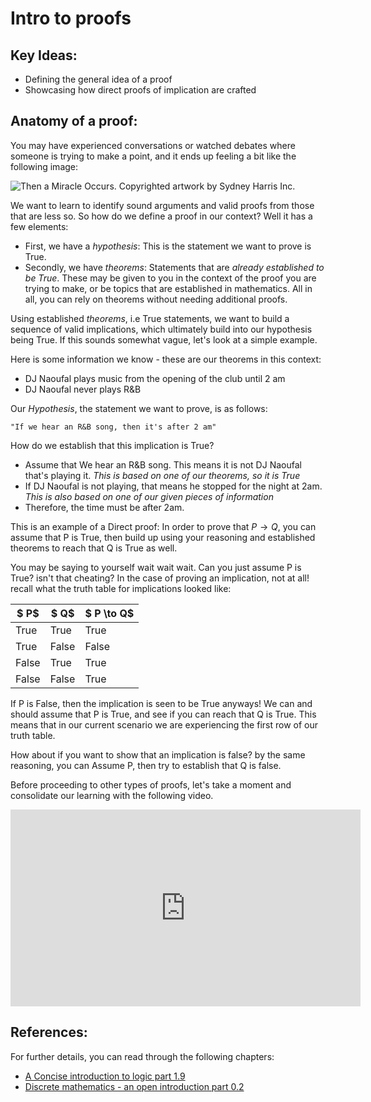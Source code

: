 # Intro to proofs

## Key Ideas:
- Defining the general idea of a proof
- Showcasing how direct proofs of implication are crafted

## Anatomy of a proof:
You may have experienced conversations or watched debates where someone is trying to make a point, and it ends up feeling a bit like the following image:

![Then a Miracle Occurs. Copyrighted artwork by Sydney Harris Inc.](/images/miracle.png)

We want to learn to identify sound arguments and valid proofs from those that are less so. So how do we define a proof in our context? Well it has a few elements:
- First, we have a *hypothesis*: This is the statement we want to prove is True.
- Secondly, we have *theorems*: Statements that are *already established to be True*. These may be given to you in the context of the proof you are trying to make, or be topics that are established in mathematics. All in all, you can rely on theorems without needing additional proofs. 

Using established *theorems*, i.e True statements, we want to build a sequence of valid implications, which ultimately build into our hypothesis being True. If this sounds somewhat vague, let's look at a simple example. 

Here is some information we know - these are our theorems in this context:
- DJ Naoufal plays music from the opening of the club until 2 am
- DJ Naoufal never plays R&B

Our *Hypothesis*, the statement we want to prove, is as follows: 
	
	"If we hear an R&B song, then it's after 2 am"

How do we establish that this implication is True?
- Assume that We hear an R&B song. This means it is not DJ Naoufal that's playing it. *This is based on one of our theorems, so it is True*
- If DJ Naoufal is not playing, that means he stopped for the night at 2am. *This is also based on one of our given pieces of information*
- Therefore, the time must be after 2am.

This is an example of a Direct proof: In order to prove that $P \to Q$, you can assume that P is True, then build up using your reasoning and established theorems to reach that Q is True as well. 

You may be saying to yourself wait wait wait. Can you just assume P is True? isn't that cheating? In the case of proving an implication, not at all! recall what the truth table for implications looked like:

| $ P$ | $ Q$ | $ P \to  Q$|
| ------------ | -------------| -----------------------------------|
| True | True | True |
| True | False | False | 
| False | True | True | 
| False | False | True | 

If P is False, then the implication is seen to be True anyways! We can and should assume that P is True, and see if you can reach that Q is True. This means that in our current scenario we are experiencing the first row of our truth table. 

How about if you want to show that an implication is false? by the same reasoning, you can Assume P, then try to establish that Q is false. 

Before proceeding to other types of proofs, let's take a moment and consolidate our learning with the following video. 

<iframe width="560" height="315" src="https://www.youtube.com/embed/01b3KjgPhfI" title="YouTube video player" frameborder="0" allow="accelerometer; autoplay; clipboard-write; encrypted-media; gyroscope; picture-in-picture" allowfullscreen></iframe>

## References:
For further details, you can read through the following chapters:
- [A Concise introduction to logic part 1.9](https://open.umn.edu/opentextbooks/textbooks/452)
- [Discrete mathematics - an open introduction part 0.2](http://discrete.openmathbooks.org/dmoi3/sec_propositional.html)
